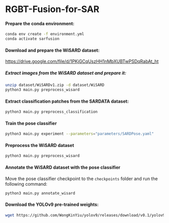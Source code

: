 # RGBT-Fusion-for-SAR

#### Prepare the conda environment:

```bash
conda env create -f environment.yml
conda activate sarfusion
```

#### Download and prepare the WiSARD dataset:

https://drive.google.com/file/d/1PKjGCqUszHH1nMbXUBTwPSDqRabAt_ht

##### Extract images from the WiSARD dataset and prepare it:

```bash
unzip dataset/WiSARDv1.zip -d dataset/WiSARD
python3 main.py preprocess_wisard
```

#### Extract classification patches from the SARDATA dataset:

```bash
python3 main.py preprocess_classification
```

#### Train the pose classifier
    
```bash
python3 main.py experiment --parameters="parameters/SARDPose.yaml"
```

#### Preprocess the WiSARD dataset

```bash
python3 main.py preprocess_wisard
```

#### Annotate the WiSARD dataset with the pose classifier
Move the pose classifier checkpoint to the `checkpoints` folder and run the following command:

```bash
python3 main.py annotate_wisard
```


#### Download the YOLOv9 pre-trained weights:

```bash
wget https://github.com/WongKinYiu/yolov9/releases/download/v0.1/yolov9-c-converted.pt -O checkpoints/yolov9-c-converted.pt
```